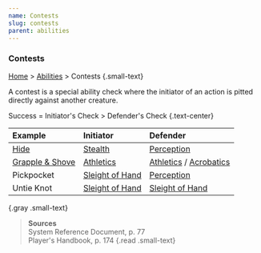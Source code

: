 ```yaml
---
name: Contests
slug: contests
parent: abilities
---
```

### Contests
[Home](dm-operations-center) > [Abilities](abilities-menu) > Contests {.small-text}

A contest is a special ability check where the initiator of an action is pitted directly against another creature.

Success = Initiator's Check > Defender's Check {.text-center}

| Example                            | Initiator                        | Defender                                        |
| :----------------------------------- | :--------------------------------- | :------------------------------------------------ |
| [Hide](hiding)                       | [Stealth](stealth)                 | [Perception](perception)                          |
| [Grapple & Shove](grapple-and-shove) | [Athletics](athletics)             | [Athletics](athletics) / [Acrobatics](acrobatics) |
| Pickpocket                           | [Sleight of Hand](sleight-of-hand) | [Perception](perception)                          |
| Untie Knot                           | [Sleight of Hand](sleight-of-hand) | [Sleight of Hand](sleight-of-hand)                |
{.gray .small-text}

> **Sources** <br/>
> System Reference Document, p. 77<br/>
> Player's Handbook, p. 174
{.read .small-text}

